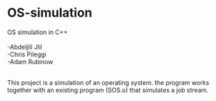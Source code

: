 OS-simulation
=============

OS simulation in C++
<br/><br/>
-Abdeljlil Jlil<br/>
-Chris Pileggi <br/>
-Adam Rubinow <br/><br/>


This project is a simulation of an operating system. the program works together with an existing
program (SOS.o) that simulates a job stream.
